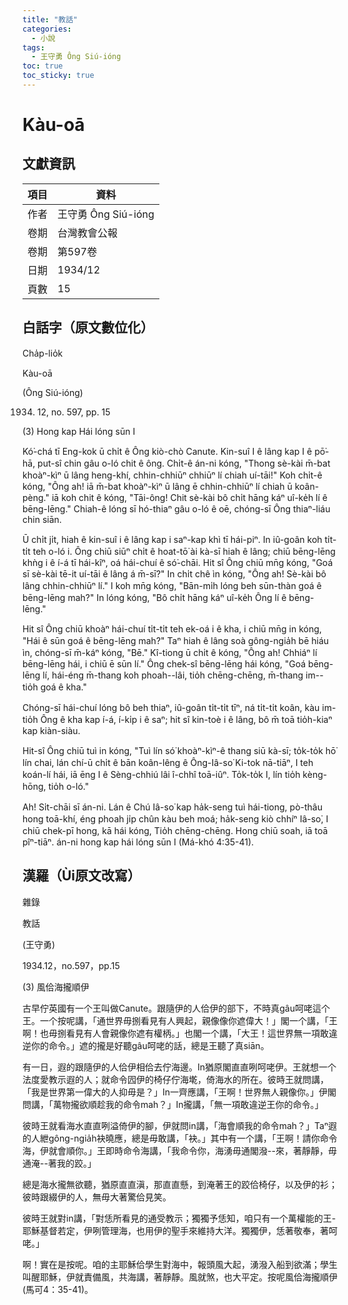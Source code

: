 ```yaml
---
title: "教話"
categories:
  - 小說
tags:
  - 王守勇 Ông Siú-ióng
toc: true
toc_sticky: true
---
```


# Kàu-oā

## 文獻資訊

| 項目 | 資料 |
|---|---|
| 作者 | 王守勇 Ông Siú-ióng |
| 卷期 | 台灣教會公報 |
| 卷期 | 第597卷 |
| 日期 | 1934/12 |
| 頁數 | 15 |

## 白話字（原文數位化）

Cha̍p-lio̍k

Kàu-oā

(Ông Siú-ióng)

1934. 12, no. 597, pp. 15

(3) Hong kap Hái lóng sūn I

Kó͘-chá tī Eng-kok ū chi̍t ê Ông kiò-chò Canute. Kin-suî I ê lâng kap I ê pō͘-hā, put-sî chin gâu o-ló chit ê ông. Chi̍t-ê án-ni kóng, "Thong sè-kài m̄-bat khoàⁿ-kìⁿ ū lâng heng-khí, chhin-chhiūⁿ chhiūⁿ lí chiah uí-tāi!" Koh chi̍t-ê kóng, "Ông ah! iā m̄-bat khoàⁿ-kìⁿ ū lâng ē chhin-chhiūⁿ lí chiah ū koân-pèng." iā koh chit ê kóng, "Tāi-ông! Chit sè-kài bô chi̍t hāng káⁿ uî-ke̍h lí ê bēng-lēng." Chiah-ê lóng sī hó-thiaⁿ gâu o-ló ê oē, chóng-sī Ông thiaⁿ-liáu chin siān.

Ū chi̍t ji̍t, hiah ê kin-suî i ê lâng kap i saⁿ-kap khì tī hái-piⁿ. In iû-goân koh ti̍t-ti̍t teh o-ló i. Ông chiū siūⁿ chi̍t ê hoat-tō͘ ài kà-sī hiah ê lâng; chiū bēng-lēng khǹg i ê í-á tī hái-kîⁿ, oá hái-chuí ê só͘-chāi. Hit sî Ông chiū mn̄g kóng, "Goá sī sè-kài tē-it uí-tāi ê lâng á m̄-sī?" In chi̍t chê ìn kóng, "Ông ah! Sè-kài bô lâng chhin-chhiūⁿ lí." I koh mn̄g kóng, "Bān-mi̍h lóng beh sūn-thàn goá ê bēng-lēng mah?" In lóng kóng, "Bô chi̍t hāng káⁿ uî-ke̍h Ông lí ê bēng-lēng."

Hit sî Ông chiū khoàⁿ hái-chuí ti̍t-ti̍t teh ek-oá i ê kha, i chiū mn̄g in kóng, "Hái ê sūn goá ê bēng-lēng mah?" Taⁿ hiah ê lâng soà gông-ngia̍h bē hiáu ìn, chóng-sī m̄-káⁿ kóng, "Bē." Kî-tiong ū chi̍t ê kóng, "Ông ah! Chhiáⁿ lí bēng-lēng hái, i chiū ē sūn lí." Ông chek-sî bēng-lēng hái kóng, "Goá bēng-lēng lí, hái-éng m̄-thang koh phoah--lâi, tio̍h chēng-chēng, m̄-thang im--tio̍h goá ê kha."

Chóng-sī hái-chuí lóng bô beh thiaⁿ, iû-goân ti̍t-ti̍t tīⁿ, ná ti̍t-ti̍t koân, kàu im-tio̍h Ông ê kha kap í-á, í-ki̍p i ê saⁿ; hit sî kin-toè i ê lâng, bô m̄ toā tio̍h-kiaⁿ kap kiàn-siàu.

Hit-sî Ông chiū tuì in kóng, "Tuì lín só͘ khoàⁿ-kìⁿ-ê thang siū kà-sī; to̍k-to̍k hō͘ lín chai, lán chí-ū chi̍t ê bān koân-lêng ê Ông-Iâ-so͘ Ki-tok nā-tiāⁿ, I teh koán-lí hái, iā ēng I ê Sèng-chhiú lâi î-chhî toā-iûⁿ. To̍k-to̍k I, lín tio̍h kèng-hōng, tio̍h o-ló."

Ah! Si̍t-chāi sī án-ni. Lán ê Chú Iâ-so͘ kap ha̍k-seng tuì hái-tiong, pò-thâu hong toā-khí, éng phoah ji̍p chûn kàu beh moá; ha̍k-seng kiò chhíⁿ Iâ-so͘, I chiū chek-pī hong, kā hái kóng, Tio̍h chēng-chēng. Hong chiū soah, iā toā pîⁿ-tiāⁿ. án-ni hong kap hái lóng sūn I (Má-khó 4:35-41).

## 漢羅（Ùi原文改寫）

雜錄

教話

(王守勇)

1934.12，no.597，pp.15

(3) 風佮海攏順伊

古早佇英國有一个王叫做Canute。跟隨伊的人佮伊的部下，不時真gâu呵咾這个王。一个按呢講，「通世界毋捌看見有人興起，親像像你遮偉大！」閣一个講，「王啊！也毋捌看見有人會親像你遮有權柄。」也閣一个講，「大王！這世界無一項敢違逆你的命令。」遮的攏是好聽gâu呵咾的話，總是王聽了真siān。

有一日，遐的跟隨伊的人佮伊相佮去佇海邊。In猶原閣直直咧呵咾伊。王就想一个法度愛教示遐的人；就命令囥伊的椅仔佇海墘，倚海水的所在。彼時王就問講，「我是世界第一偉大的人抑毋是？」In一齊應講，「王啊！世界無人親像你。」伊閣問講，「萬物攏欲順趁我的命令mah？」In攏講，「無一項敢違逆王你的命令。」

彼時王就看海水直直咧溢倚伊的腳，伊就問in講，「海會順我的命令mah？」Taⁿ遐的人紲gông-ngia̍h袂曉應，總是毋敢講，「袂。」其中有一个講，「王啊！請你命令海，伊就會順你。」王即時命令海講，「我命令你，海湧毋通閣潑--來，著靜靜，毋通淹--著我的跤。」

總是海水攏無欲聽，猶原直直滇，那直直懸，到淹著王的跤佮椅仔，以及伊的衫；彼時跟綴伊的人，無毋大著驚佮見笑。

彼時王就對in講，「對恁所看見的通受教示；獨獨予恁知，咱只有一个萬權能的王-耶穌基督若定，伊咧管理海，也用伊的聖手來維持大洋。獨獨伊，恁著敬奉，著呵咾。」

啊！實在是按呢。咱的主耶穌佮學生對海中，報頭風大起，湧潑入船到欲滿；學生叫醒耶穌，伊就責備風，共海講，著靜靜。風就煞，也大平定。按呢風佮海攏順伊(馬可4：35-41)。
